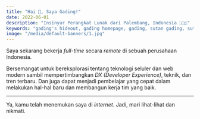 ```yaml
---
title: "Hai 👋, Saya Gading!"
date: 2022-06-01
description: "Insinyur Perangkat Lunak dari Palembang, Indonesia 🇮🇩"
keywords: "gading's hideout, gading homepage, gading, sutan gading, sutan gading fadhillah nasution, sutan, sutanlab, gading.dev, gading dev, persembunyian gading, website gading"
image: "/media/default-banners/1.jpg"
---
```


Saya sekarang bekerja *full-time* secara *remote* di sebuah perusahaan Indonesia.

Bersemangat untuk bereksplorasi tentang teknologi seluler dan web modern sambil mempertimbangkan *DX (Developer Experience)*, teknik, dan tren terbaru. Dan juga dapat menjadi pembelajar yang cepat dalam melakukan hal-hal baru dan membangun kerja tim yang baik.

---

Ya, kamu telah menemukan saya di *internet*. Jadi, mari lihat-lihat dan nikmati.
